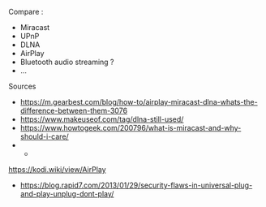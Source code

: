 Compare :
- Miracast
- UPnP
- DLNA
- AirPlay
- Bluetooth audio streaming ?
- ...


Sources
- https://m.gearbest.com/blog/how-to/airplay-miracast-dlna-whats-the-difference-between-them-3076
- https://www.makeuseof.com/tag/dlna-still-used/
- https://www.howtogeek.com/200796/what-is-miracast-and-why-should-i-care/
- - 
https://kodi.wiki/view/AirPlay
- https://blog.rapid7.com/2013/01/29/security-flaws-in-universal-plug-and-play-unplug-dont-play/
